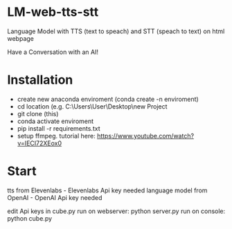 # LM-web-tts-stt
Language Model with TTS (text to speach) and STT (speach to text) on html webpage

Have a Conversation with an AI!

# Installation
- create new anaconda enviroment (conda create -n enviroment)
- cd location (e.g. C:\Users\User\Desktop\new Project
- git clone (this)
- conda activate enviroment
- pip install -r requirements.txt
- setup ffmpeg. tutorial here: https://www.youtube.com/watch?v=IECI72XEox0

# Start
tts from Elevenlabs - Elevenlabs Api key needed
language model from OpenAI - OpenAI Api key needed

edit Api keys in cube.py
run on webserver: python server.py
run on console: python cube.py
